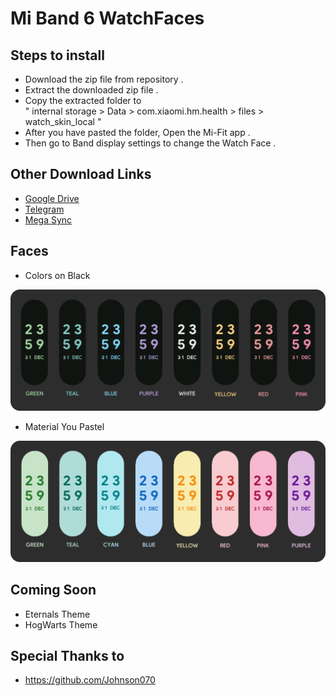 # Mi Band 6 WatchFaces  
## Steps to install

- Download the zip file from repository .
- Extract the downloaded zip file .
- Copy the extracted folder to <br> " internal storage > Data > com.xiaomi.hm.health > files > watch_skin_local "
- After you have pasted the folder, Open the Mi-Fit app .
- Then go to Band display settings to change the Watch Face .
  
## Other Download Links
- [Google Drive](https://bit.ly/3nDX2lv "Google Drive")
- [Telegram](https://bit.ly/3bhIXoj "Telegram")
- [Mega Sync](https://bit.ly/2XYxTte "Mega Sync")

## Faces
- Colors on Black  

![colors on black](https://github.com/ayaskanta01/MiBand6_WatchFaces/blob/main/colors%20on%20black%20watchface.png)

- Material You Pastel  

![material you patel](https://github.com/ayaskanta01/MiBand6_WatchFaces/blob/main/material%20you%20watchface.png)

## Coming Soon
- Eternals Theme 
- HogWarts Theme 


## Special Thanks to

- https://github.com/Johnson070


